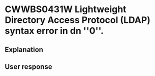 # CWWBS0431W Lightweight Directory Access Protocol (LDAP) syntax error in dn ''0''.

## Explanation

## User response